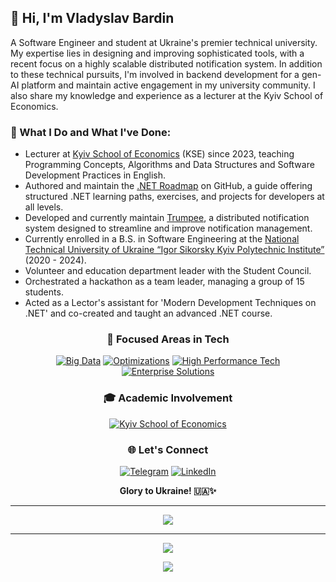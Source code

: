 ## 👋 Hi, I'm Vladyslav Bardin

A Software Engineer and student at Ukraine's premier technical university. My expertise lies in designing and improving sophisticated tools, with a recent focus on a highly scalable distributed notification system. In addition to these technical pursuits, I'm involved in backend development for a gen-AI platform and maintain active engagement in my university community. I also share my knowledge and experience as a lecturer at the Kyiv School of Economics.

### 🌱 What I Do and What I've Done:

- Lecturer at [Kyiv School of Economics](https://www.linkedin.com/school/eerc-kyiv-school-of-economics-kse-/) (KSE) since 2023, teaching Programming Concepts, Algorithms and Data Structures and Software Development Practices in English.
- Authored and maintain the [.NET Roadmap](https://github.com/Bardin08/dotnet-roadmap) on GitHub, a guide offering structured .NET learning paths, exercises, and projects for developers at all levels.
- Developed and currently maintain [Trumpee](https://github.com/trumpee), a distributed notification system designed to streamline and improve notification management.
- Currently enrolled in a B.S. in Software Engineering at the [National Technical University of Ukraine “Igor Sikorsky Kyiv Polytechnic Institute”](https://kpi.ua/en/) (2020 - 2024).
- Volunteer and education department leader with the Student Council.
- Orchestrated a hackathon as a team leader, managing a group of 15 students.
- Acted as a Lector's assistant for 'Modern Development Techniques on .NET' and co-created and taught an advanced .NET course.

<h3 align="center"> 🚀 Focused Areas in Tech </h3>

<p align="center">
  <a href="#"><img alt="Big Data" src="https://img.shields.io/badge/Big_Data-🗄️-blue?style=flat-square"></a>
  <a href="#"><img alt="Optimizations" src="https://img.shields.io/badge/Optimizations-⚡-yellow?style=flat-square"></a>
  <a href="#"><img alt="High Performance Tech" src="https://img.shields.io/badge/High_Performance_Tech-🚀-green?style=flat-square"></a>
  <a href="#"><img alt="Enterprise Solutions" src="https://img.shields.io/badge/Enterprise_Solutions-🏢-orange?style=flat-square"></a>
</p>

<h3 align="center">🎓 Academic Involvement</h3>

<p align="center">
  <a href=""><img alt="Kyiv School of Economics" src="https://img.shields.io/badge/KSE-Assistant-blue?style=flat-square&logo=linkedin"></a>
</p>

<h3 align="center">🌐 Let's Connect</h3>

<p align="center">
  <a href="https://www.t.me/bardin08"><img alt="Telegram" src="https://img.shields.io/badge/Telegram-@bardin08-blue?style=flat-square&logo=telegram"></a>
  <a href="https://www.linkedin.com/in/bardin08/"><img alt="LinkedIn" src="https://img.shields.io/badge/LinkedIn-Vladyslav_Bardin-blue?style=flat-square&logo=linkedin"></a>
</p>

<div align="center">
  <strong>Glory to Ukraine! 🇺🇦✨</strong>
</div>

---
<p align="center">
  <img src="https://github-profile-trophy.vercel.app/?username=bardin08&theme=onedark&column=3"/>
</p>

---
<p align="center">
  <img href="#" src="https://github-readme-stats-bardin08s-projects.vercel.app/api?username=Bardin08&show_icons=true&theme=dark#gh-dark-mode-only"></img>
</p>

<p align="center">
  <img href="#" src="https://github-readme-stats-bardin08s-projects.vercel.app/api/top-langs?username=Bardin08&layout=compact&theme=dark#gh-dark-mode-only&langs_count=8"></img>
</p>
